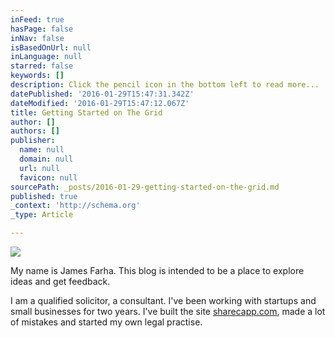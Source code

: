 ```yaml
---
inFeed: true
hasPage: false
inNav: false
isBasedOnUrl: null
inLanguage: null
starred: false
keywords: []
description: Click the pencil icon in the bottom left to read more...
datePublished: '2016-01-29T15:47:31.342Z'
dateModified: '2016-01-29T15:47:12.067Z'
title: Getting Started on The Grid
author: []
authors: []
publisher:
  name: null
  domain: null
  url: null
  favicon: null
sourcePath: _posts/2016-01-29-getting-started-on-the-grid.md
published: true
_context: 'http://schema.org'
_type: Article

---
```

![](https://the-grid-user-content.s3-us-west-2.amazonaws.com/ac2f22ac-bcbe-4dd5-a52d-3ecfb0f00aeb.jpg)

My name is James Farha. This blog is intended to be a place to explore ideas and get feedback. 

I am a qualified solicitor, a consultant. I've been working with startups and small businesses for two years. I've built the site [sharecapp.com][0], made a lot of mistakes and started my own legal practise. 

[0]: sharecapp.com